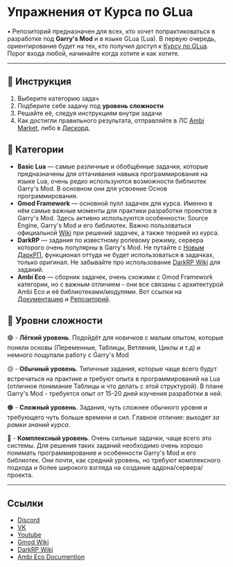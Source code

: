 # Упражнения от Курса по GLua

• Репозиторий предназначен для всех, кто хочет попрактиковаться в 
разработке под **Garry's Mod** и в языке GLua (Lua). В первую очередь,
ориентирование будет на тех, кто получил доступ к [Курсу по GLua](https://vk.com/ambi_market). Порог входа любой, начинайте когда хотите и как хотите. 

---

## 📌 Инструкция

1. Выберите категорию задач
2. Подберите себе задачу под **уровень сложности**
3. Решайте её, следуя инструкциям внутри задачи
4. Как достигли правильного результата, отправляйте в ЛС [Ambi Market](https://vk.com/ambi_market), либо в [Дискорд](https://discord.com/invite/g8RmTmDGcG).

## 📜 Категории

* **Basic Lua** — самые различные и обобщённые задачки, которые предназначены для оттачивания навыка программирования на языке Lua, очень редко используются возможности библиотек Garry's Mod. В основном они для усвоение Основ программирования.
* **Gmod Framework** — основной пулл задачек для курса. Именно в нём самые важные моменты для практики разработки проектов в Garry's Mod. Здесь активно используются особенности: Source Engine, Garry's Mod и его библиотек. Важно пользоваться официальной [Wiki](https://wiki.facepunch.com/gmod) при решений задачек, а также теорией из курса.
* **DarkRP** — задания по известному ролевому режиму, сервера которого очень популярны в Garry's Mod. Не путайте с [Новым ДаркРП](https://github.com/Titanovsky/AE-DarkRP), функционал оттуда не будет использоваться в задачках, только оригинал. Не забывайте про использование [DarkRP Wiki](https://darkrp.miraheze.org/wiki/Main_Page) для заданий.
* **Ambi Eco** — сборник задачек, очень схожими с Gmod Framework категории, но с важным отличием - они все связаны с архитектурой Ambi Eco и её библиотеками/модулями. Вот ссылки на [Документацию](https://titanovskyteam.gitbook.io/ambi-eco/information/what-is-ambi-eco) и [Репозиторий](https://github.com/Titanovsky/ambi-eco).

## 🔘 Уровни сложности

🟢 - **Лёгкий уровень**. Подойдёт для новичков с малым опытом, которые поняли основы (Переменные, Таблицы, Ветления, Циклы и т.д) и немного пощупали работу с Garry's Mod

🟡 - **Обычный уровень**. Типичные задания, которые чаще всего будут встречаться на практике и требуют опыта в программирований на Lua (отличное понимание Таблицы и что делать с этой структурой). В плане Garry's Mod - требуется опыт от 15-20 дней изучения разработки в ней.

🟠 - **Сложный уровень**. Задания, чуть сложнее обычного уровня и требующего чуть больше времени и сил. Главное отличие: *выходят за рамки знаний курса*.

🔴 - **Комплексный уровень**. Очень сильные задачки, чаще всего это системы. Для решения таких заданий необходимо очень хорошо понимать программирование и особенности Garry's Mod и его библиотек. Они почти, как средний уровень, но требуют комплексного подхода и более широкого взгляда на создание аддона/сервера/проекта.

---

## Ссылки

* [Discord](https://discord.com/invite/g8RmTmDGcG)
* [VK](https://vk.com/ambi_market)
* [Youtube](https://www.youtube.com/@titanovsky)
* [Gmod Wiki](https://wiki.facepunch.com/gmod)
* [DarkRP Wiki](https://darkrp.miraheze.org/wiki/Main_Page)
* [Ambi Eco Documention](https://titanovskyteam.gitbook.io/ambi-eco)